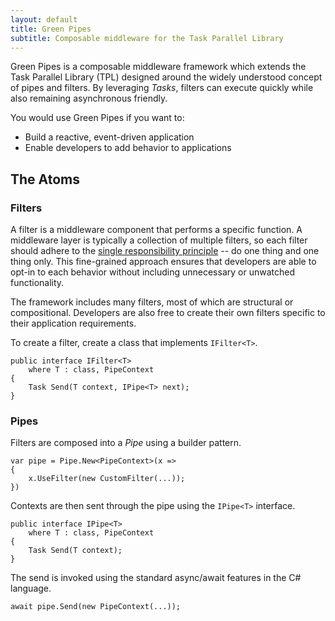 ```yaml
---
layout: default
title: Green Pipes
subtitle: Composable middleware for the Task Parallel Library
---
```



Green Pipes is a composable middleware framework which extends the Task Parallel Library (TPL) designed around the widely understood concept of pipes and filters. By leveraging _Tasks_, filters can execute quickly while also remaining asynchronous friendly. 

You would use Green Pipes if you want to:

- Build a reactive, event-driven application
- Enable developers to add behavior to applications


## The Atoms

### Filters

A filter is a middleware component that performs a specific function. A middleware layer is typically a collection of multiple filters, so each filter should adhere to the [single responsibility principle](http://en.wikipedia.org/wiki/Single_responsibility_principle) -- do one thing and one thing only. This fine-grained approach ensures that developers are able to opt-in to each behavior without including unnecessary or unwatched functionality.

The framework includes many filters, most of which are structural or compositional. Developers are also free to create their own filters specific to their application requirements.

To create a filter, create a class that implements `IFilter<T>`.

    public interface IFilter<T>
        where T : class, PipeContext
    {
        Task Send(T context, IPipe<T> next);
    }

### Pipes

Filters are composed into a _Pipe_ using a builder pattern.

    var pipe = Pipe.New<PipeContext>(x =>
    {   
        x.UseFilter(new CustomFilter(...));
    })

Contexts are then sent through the pipe using the `IPipe<T>` interface.

    public interface IPipe<T>
        where T : class, PipeContext
    {
        Task Send(T context);
    }

The send is invoked using the standard async/await features in the C# language.

    await pipe.Send(new PipeContext(...));




